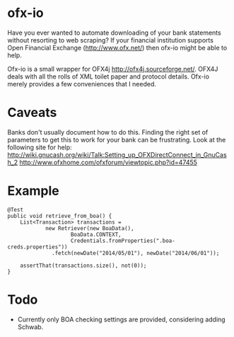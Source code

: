 ofx-io
===
Have you ever wanted to automate downloading of your bank statements without resorting to web scraping?
If your financial institution supports Open Financial Exchange (http://www.ofx.net/) then ofx-io might
be able to help.

Ofx-io is a small wrapper for OFX4j http://ofx4j.sourceforge.net/. OFX4J deals with all the rolls of XML
toilet paper and protocol details. Ofx-io merely provides a few conveniences that I needed.

Caveats
===
Banks don't usually document how to do this. Finding the right set of parameters to get this to work
for your bank can be frustrating. Look at the following site for help:
 http://wiki.gnucash.org/wiki/Talk:Setting_up_OFXDirectConnect_in_GnuCash_2
 http://www.ofxhome.com/ofxforum/viewtopic.php?id=47455

Example
===
    @Test
    public void retrieve_from_boa() {
        List<Transaction> transactions =
                new Retriever(new BoaData(),
                        BoaData.CONTEXT,
                        Credentials.fromProperties(".boa-creds.properties"))
                  .fetch(newDate("2014/05/01"), newDate("2014/06/01"));

        assertThat(transactions.size(), not(0));
    } 

 
Todo
===
* Currently only BOA checking settings are provided, considering adding Schwab.

